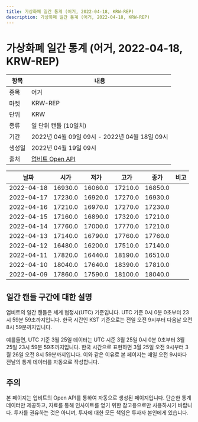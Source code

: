 ```yaml
---
title: 가상화폐 일간 통계 (어거, 2022-04-18, KRW-REP)
description: 가상화폐 일간 통계 (어거, 2022-04-18, KRW-REP)
---
```



가상화폐 일간 통계 (어거, 2022-04-18, KRW-REP)
===

|항목|내용|
|--|--|
|종목|어거|
|마켓|KRW-REP|
|단위|KRW|
|종류|일 단위 캔들 (10일치)|
|기간|2022년 04월 09일 09시 - 2022년 04월 18일 09시|
|생성일|2022년 04월 19일 09시|
|출처|[업비트 Open API](https://docs.upbit.com)|


|날짜|시가|저가|고가|종가|비고|
|--|--|--|--|--|--|
|2022-04-18|16930.0|16060.0|17210.0|16850.0|    |
|2022-04-17|17230.0|16920.0|17270.0|16930.0|    |
|2022-04-16|17210.0|16970.0|17270.0|17230.0|    |
|2022-04-15|17160.0|16890.0|17320.0|17210.0|    |
|2022-04-14|17760.0|17000.0|17770.0|17210.0|    |
|2022-04-13|17140.0|16790.0|17760.0|17760.0|    |
|2022-04-12|16480.0|16200.0|17510.0|17140.0|    |
|2022-04-11|17820.0|16440.0|18190.0|16510.0|    |
|2022-04-10|18040.0|17640.0|18390.0|17810.0|    |
|2022-04-09|17860.0|17590.0|18100.0|18040.0|    |


일간 캔들 구간에 대한 설명
---


업비트의 일간 캔들은 세계 협정시(UTC) 기준입니다. 
UTC 기준 0시 0분 0초부터 23시 59분 59초까지입니다. 
한국 시간인 KST 기준으로는 전일 오전 9시부터 다음날 오전 8시 59분까지입니다. 


예를들면, UTC 기준 3월 25일 데이터는 UTC 시준 3월 25일 0시 0분 0초부터 3월 25일 23시 59분 59초까지입니다. 
한국 시간으로 표현하면 3월 25일 오전 9시부터 3월 26일 오전 8시 59분까지입니다. 
이와 같은 이유로 본 페이지는 매일 오전 9시마다 전날의 통계 데이터를 자동으로 작성합니다. 


주의
---


본 페이지는 업비트의 Open API를 통하여 자동으로 생성된 페이지입니다. 
단순한 통계 데이터만 제공하고, 자료를 통해 인사이트를 얻기 위한 참고용으로만 사용하시기 바랍니다. 
투자를 권유하는 것은 아니며, 투자에 대한 모든 책임은 투자자 본인에게 있습니다. 
